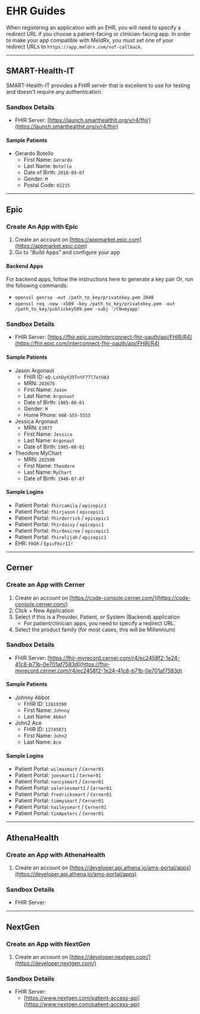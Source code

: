# EHR Guides

When registering an application with an EHR, you will need to specify a redirect URL if you choose a patient-facing or clinician-facing app. In order to make your app compatible with MeldRx, you must set one of your redirect URLs to `https://app.meldrx.com/sof-callback`.

___
## SMART-Health-IT

SMART-Health-IT provides a FHIR server that is excellent to use for testing and doesn't require any authentication.

### Sandbox Details
- FHIR Server: [https://launch.smarthealthit.org/v/r4/fhir](https://launch.smarthealthit.org/v/r4/fhir)

#### Sample Patients
- Gerardo Botello
    - First Name: `Gerardo`
    - Last Name: `Botello`
    - Date of Birth: `2010-09-07`
    - Gender: `M`
    - Postal Code: `02215`
___
## Epic

### Create An App with Epic
1. Create an account on [https://appmarket.epic.com](https://appmarket.epic.com)
2. Go to "Build Apps" and configure your app

#### Backend Apps
For backend apps, follow the instructions here to generate a key pair Or, run the following commands:
- `openssl genrsa -out /path_to_key/privatekey.pem 2048`
- `openssl req -new -x509 -key /path_to_key/privatekey.pem -out /path_to_key/publickey509.pem -subj '/CN=myapp'`

### Sandbox Details
- FHIR Server: [https://fhir.epic.com/interconnect-fhir-oauth/api/FHIR/R4](https://fhir.epic.com/interconnect-fhir-oauth/api/FHIR/R4)

#### Sample Patients
- Jason Argonaut
    - FHIR ID: `eD.LxhDyX35TntF77l7etUA3`
    - MRN: `203675`
    - First Name: `Jason`
    - Last Name: `Argonaut`
    - Date of Birth: `1985-08-01`
    - Gender: `M`
    - Home Phone: `608-555-5555`
- Jessica Argonaut
    - MRN: `E3977`
    - First Name: `Jessica`
    - Last Name: `Argonaut`
    - Date of Birth: `1985-08-01`
- Theodore MyChart
    - MRN: `202500`
    - First Name: `Theodore`
    - Last Name: `MyChart`
    - Date of Birth: `1948-07-07`

#### Sample Logins
- Patient Portal: `fhircamila` / `epicepic1`
- Patient Portal: `fhirjason` / `epicepic1`
- Patient Portal: `fhirderrick` / `epicepic1`
- Patient Portal: `fhirdaisy` / `epicepic1`
- Patient Portal: `fhirdesiree` / `epicepic1`
- Patient Portal: `fhirelijah` / `epicepic1`
- EHR: `FHIR` / `EpicFhir11!`

___
## Cerner

### Create an App with Cerner
1. Create an account on [https://code-console.cerner.com/](https://code-console.cerner.com/)
2. Click + New Application
3. Select if this is a Provider, Patient, or System (Backend) application
    - For patient/clinician apps, you need to specify a redirect URL.
4. Select the product family (for most cases, this will be Millennium)

### Sandbox Details
- FHIR Server: [https://fhir-myrecord.cerner.com/r4/ec2458f2-1e24-41c8-b71b-0e701af7583d](https://fhir-myrecord.cerner.com/r4/ec2458f2-1e24-41c8-b71b-0e701af7583d)

#### Sample Patients
- Johnny Abbot
    - FHIR ID: `12819390`
    - First Name: `Johnny`
    - Last Name: `Abbot`
- John2 Ace
    - FHIR ID: `12745871`
    - First Name: `John2`
    - Last Name: `Ace`

#### Sample Logins
- Patient Portal: `wilmasmart` / `Cerner01`
- Patient Portal: `joesmart1` / `Cerner01`
- Patient Portal: `nancysmart` / `Cerner01`
- Patient Portal: `valeriesmart1` / `Cerner01`
- Patient Portal: `fredricksmart` / `Cerner01`
- Patient Portal: `timmysmart` / `Cerner01`
- Patient Portal: `haileysmart` / `Cerner01`
- Patient Portal: `timApeters` / `Cerner01`


___
## AthenaHealth

### Create an App with AthenaHealth
1. Create an account on [https://developer.api.athena.io/ams-portal/apps](https://developer.api.athena.io/ams-portal/apps)

### Sandbox Details
- FHIR Server:

___
## NextGen

### Create an App with NextGen
1. Create an account on [https://developer.nextgen.com/](https://developer.nextgen.com/)

### Sandbox Details
- FHIR Server:
    - [https://www.nextgen.com/patient-access-api](https://www.nextgen.com/patient-access-api)